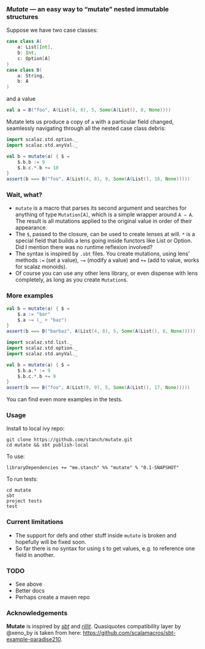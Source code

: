 ### *Mutate* — an easy way to “mutate” nested immutable structures

Suppose we have two case classes:
```scala
case class A(
    a: List[Int],
    b: Int,
    c: Option[A]
)
case class B(
    a: String,
    b: A
)
```
and a value
```scala
val a = B("foo", A(List(4, 8), 5, Some(A(List(), 8, None))))
```
Mutate lets us produce a copy of ```a``` with a particular field changed,
seamlessly navigating through all the nested case class debris:
```scala
import scalaz.std.option._
import scalaz.std.anyVal._

val b = mutate(a) { $ ⇒
    $.b.b := 9
    $.b.c.*.b += 10
}
assert(b === B("foo", A(List(4, 8), 9, Some(A(List(), 18, None)))))
```
### Wait, what?

* ```mutate``` is a macro that parses its second argument and searches for anything of type ```Mutation[A]```, which is
a simple wrapper around ```A ⇒ A```. The result is all mutations applied to the original value in order of their appearance.
* The ```$```, passed to the closure, can be used to create lenses at will. ```*``` is a special field that builds
a lens going inside functors like List or Option. Did I mention there was no runtime reflexion involved?
* The syntax is inspired by ```.sbt``` files. You create mutations, using lens’ methods ```:=``` (set a value),
```~=``` (modify a value) and ```+=``` (add to value, works for scalaz monoids).
* Of course you can use any other lens library, or even dispense with lens completely, as long as you create ```Mutation```s.

### More examples
```scala
val b = mutate(a) { $ ⇒
    $.a := "bar"
    $.a ~= (_ + "baz")
}
assert(b === B("barbaz", A(List(4, 8), 5, Some(A(List(), 8, None)))))
```
```scala
import scalaz.std.list._
import scalaz.std.option._
import scalaz.std.anyVal._

val b = mutate(a) { $ ⇒
    $.b.a.* := 9
    $.b.c.*.b += 9
}
assert(b === B("foo", A(List(9, 9), 5, Some(A(List(), 17, None)))))
```
You can find even more examples in the tests.

### Usage

Install to local ivy repo:
```
git clone https://github.com/stanch/mutate.git
cd mutate && sbt publish-local
```
To use:
```
libraryDependencies += "me.stanch" %% "mutate" % "0.1-SNAPSHOT"
```
To run tests:
```
cd mutate
sbt
project tests
test
```

### Current limitations

* The support for defs and other stuff inside ```mutate``` is broken and hopefully will be fixed soon.
* So far there is no syntax for using ```$``` to get values, e.g. to reference one field in another.

### TODO

* See above
* Better docs
* Perhaps create a maven repo

### Acknowledgements

**Mutate** is inspired by [*sbt*](http://www.scala-sbt.org/release/docs/Getting-Started/Basic-Def.html#how-build-sbt-defines-settings) and [*rillit*](https://github.com/akisaarinen/rillit). Quasiquotes compatibility layer
by @xeno_by is taken from here: https://github.com/scalamacros/sbt-example-paradise210.

